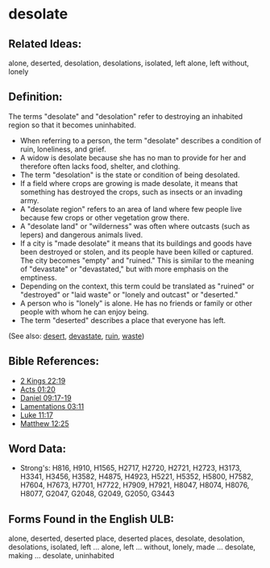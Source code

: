 # desolate

## Related Ideas:

alone, deserted, desolation, desolations, isolated, left alone, left without, lonely

## Definition:

The terms "desolate" and "desolation" refer to destroying an inhabited region so that it becomes uninhabited.

* When referring to a person, the term "desolate" describes a condition of ruin, loneliness, and grief.
* A widow is desolate because she has no man to provide for her and therefore often lacks food, shelter, and clothing.
* The term "desolation" is the state or condition of being desolated.
* If a field where crops are growing is made desolate, it means that something has destroyed the crops, such as insects or an invading army.
* A "desolate region" refers to an area of land where few people live because few crops or other vegetation grow there.
* A "desolate land" or "wilderness" was often where outcasts (such as lepers) and dangerous animals lived.
* If a city is "made desolate" it means that its buildings and goods have been destroyed or stolen, and its people have been killed or captured. The city becomes "empty" and "ruined." This is similar to the meaning of "devastate" or "devastated," but with more emphasis on the emptiness.
* Depending on the context, this term could be translated as "ruined" or "destroyed" or "laid waste" or "lonely and outcast" or "deserted."
* A person who is "lonely" is alone. He has no friends or family or other people with whom he can enjoy being.
* The term "deserted" describes a place that everyone has left.

(See also: [desert](../other/desert.md), [devastate](../other/devastated.md), [ruin](../other/ruin.md), [waste](../other/waste.md))

## Bible References:

* [2 Kings 22:19](rc://en/tn/help/2ki/22/19)
* [Acts 01:20](rc://en/tn/help/act/01/20)
* [Daniel 09:17-19](rc://en/tn/help/dan/09/17)
* [Lamentations 03:11](rc://en/tn/help/lam/03/11)
* [Luke 11:17](rc://en/tn/help/luk/11/17)
* [Matthew 12:25](rc://en/tn/help/mat/12/25)

## Word Data:

* Strong's: H816, H910, H1565, H2717, H2720, H2721, H2723, H3173, H3341, H3456, H3582, H4875, H4923, H5221, H5352, H5800, H7582, H7604, H7673, H7701, H7722, H7909, H7921, H8047, H8074, H8076, H8077, G2047, G2048, G2049, G2050, G3443

## Forms Found in the English ULB:

alone, deserted, deserted place, deserted places, desolate, desolation, desolations, isolated, left ... alone, left ... without, lonely, made ... desolate, making ... desolate, uninhabited
